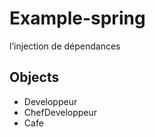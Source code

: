 # Example-spring
 l’injection de dépendances 
 ## Objects 
 - Developpeur <br>
 - ChefDeveloppeur <br>
 - Cafe <br>
